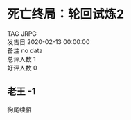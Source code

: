 



# 死亡终局：轮回试炼2
  
TAG JRPG  
发售日 2020-02-13 00:00:00  
备注 no data  
总评人数 1  
好评人数 0
## 老王 -1


狗尾续貂